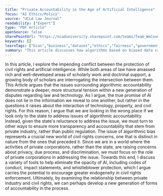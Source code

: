 ```yaml
---
title: "Private Accountability in the Age of Artificial Intelligence"
focus: "AI Ethics/Policy"
source: "UCLA Law Journal"
readability: ["Expert"]
type: "PDF Article"
openSource: false
sharePointUrl: "https://ocaduniversity.sharepoint.com/teams/Team_WeCount/Shared%20Documents/Resources%20and%20Tools/Literature%20(curated)/Private_Accountability_in_the_age-of_AI.pdf"
keywords: []
learnTags: ["bias","business","dataset","ethics","fairness","government","machineLearning"]
summary: "This article discusses how algorithms based on biased data can result in machine learning that perpetuates inequalities and discrimination, and calls for greater government accountability for AI bias. "
---
```

In this article, I explore the impending conflict between the protection of civil rights and artificial intelligence. While both areas of law have amassed rich and well-developed areas of scholarly work and doctrinal support, a growing body of scholars are interrogating the intersection between them. This Article argues that the issues surrounding algorithmic accountability demonstrate a deeper, more structural tension within a new generation of disputes regarding law and technology.
As I argue, the true promise of Al does not lie in the information we reveal to one another, but
rather in the questions it raises about the interaction of technology, property, and civil rights.
For this reason, I argue that we are looking in the wrong place if we look only to the state to
address issues of algorithmic accountability. Instead, given the state's reluctance to address the
issue, we must turn to other ways to ensure more transparency and accountability that stem
from private industry, rather than public regulation. The issue of algorithmic bias represents a
crucial new world of civil rights concerns, one that is distinct in nature from the ones that
preceded it. Since we are in a world where the activities of private corporations, rather than the
state, are raising concerns about privacy, due process, and discrimination, we must focus on the
role of private corporations in addressing the issue. Towards this end, I discuss a variety of tools to
help eliminate the opacity of Al, including codes of conduct, impact statements, and whistleblower
protection, which I argue carries the potential to encourage greater endogeneity in civil rights enforcement. Ultimately, by examining the relationship between private industry and civil rights, we can perhaps develop a new generation of forms of accountability in the process.
